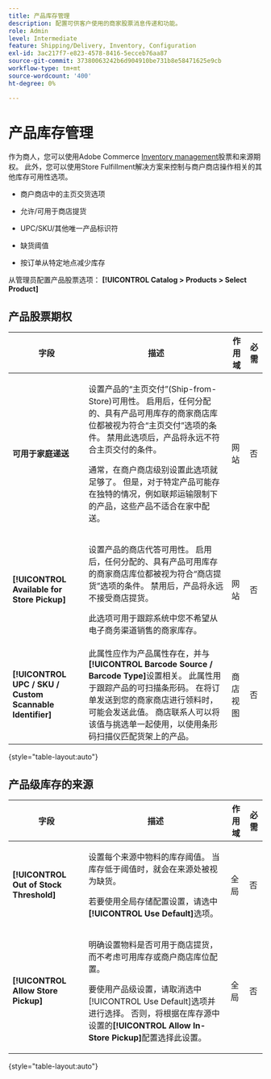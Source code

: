 ```yaml
---
title: 产品库存管理
description: 配置可供客户使用的商家股票消息传递和功能。
role: Admin
level: Intermediate
feature: Shipping/Delivery, Inventory, Configuration
exl-id: 3ac217f7-e823-4578-8416-5ecceb76aa87
source-git-commit: 37380063242b6d904910be731b8e58471625e9cb
workflow-type: tm+mt
source-wordcount: '400'
ht-degree: 0%

---
```


# 产品库存管理

作为商人，您可以使用Adobe Commerce [Inventory management](https://experienceleague.adobe.com/en/docs/commerce-admin/inventory/introduction)股票和来源期权。 此外，您可以使用Store Fulfillment解决方案来控制与商户商店操作相关的其他库存可用性选项。

- 商户商店中的主页交货选项

- 允许/可用于商店提货

- UPC/SKU/其他唯一产品标识符

- 缺货阈值

- 按订单从特定地点减少库存

从管理员配置产品股票选项： **[!UICONTROL Catalog > Products > Select Product]**

## **产品股票期权**

| **字段** | **描述** | **作用域** | **必需** |
|----------------------------------------------------------|-----------------------------------------------------------------------------------------------------------------------------------------------------------------------------------------------------------------------------------------------------------------------------------------------------------------------------------------------------------------------------------------------------------------------------------------------------------------------------------------------------------------------------------------------------------|------------|--------------|
| **可用于家庭递送** | <p>设置产品的“主页交付”(Ship-from-Store)可用性。 启用后，任何分配的、具有产品可用库存的商家商店库位都被视为符合“主页交付”选项的条件。 禁用此选项后，产品将永远不符合主页交付的条件。</p>通常，在商户商店级别设置此选项就足够了。 但是，对于特定产品可能存在独特的情况，例如联邦运输限制下的产品，这些产品不适合在家中配送。</p> | 网站 | 否 |
| **[!UICONTROL Available for Store Pickup]** | <p>设置产品的商店代答可用性。 启用后，任何分配的、具有产品可用库存的商家商店库位都被视为符合“商店提货”选项的条件。 禁用后，产品将永远不接受商店提货。</p><p>此选项可用于跟踪系统中您不希望从电子商务渠道销售的商家库存。</p> | 网站 | 否 |
| **[!UICONTROL UPC / SKU / Custom Scannable Identifier]** | 此属性应作为产品属性存在，并与&#x200B;**[!UICONTROL Barcode Source / Barcode Type]**&#x200B;设置相关。 此属性用于跟踪产品的可扫描条形码。 在将订单发送到您的商家商店进行领料时，可能会发送此值。 商店联系人可以将该值与挑选单一起使用，以使用条形码扫描仪匹配货架上的产品。 | 商店视图 | 否 |

{style="table-layout:auto"}

## 产品级库存的来源

| **字段** | **描述** | **作用域** | **必需** |
|-----------------------------------------|---------------------------------------------------------------------------------------------------------------------------------------------------------------------------------------------------------------------------------------------------------------------------------------------------------------------------------------------------------------------------------------------------------|-----------|--------------|
| **[!UICONTROL Out of Stock Threshold]** | <p>设置每个来源中物料的库存阈值。 当库存低于阈值时，就会在来源处被视为缺货。</p><p>若要使用全局存储配置设置，请选中&#x200B;**[!UICONTROL Use Default]**&#x200B;选项。</p> | 全局 | 否 |
| **[!UICONTROL Allow Store Pickup]** | <p>明确设置物料是否可用于商店提货，而不考虑可用库存或商户商店库位配置。</p><p>要使用产品级设置，请取消选中[!UICONTROL Use Default]选项并进行选择。 否则，将根据在库存源中设置的&#x200B;**[!UICONTROL Allow In-Store Pickup]**&#x200B;配置选择此设置。</p> | 全局 | 否 |

{style="table-layout:auto"}

